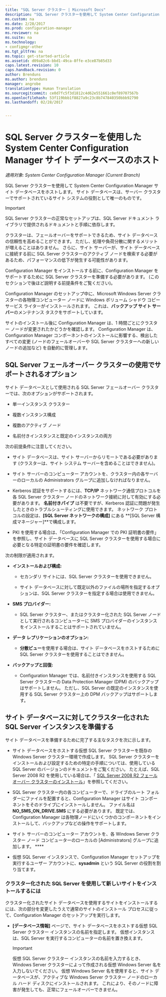 ```yaml
---
title: "SQL Server クラスター | Microsoft Docs"
description: "SQL Server クラスターを使用して System Center Configuration Manager サイト データベースをホストします。 サポートされているオプションに関する情報が含まれます。"
ms.custom: na
ms.date: 2/28/2017
ms.prod: configuration-manager
ms.reviewer: na
ms.suite: na
ms.technology:
- configmgr-other
ms.tgt_pltfrm: na
ms.topic: get-started-article
ms.assetid: d09a82c6-bbd1-49ca-8ffe-e3ce87b85d33
caps.latest.revision: 10
caps.handback.revision: 0
author: Brenduns
ms.author: brenduns
manager: angrobe
translationtype: Human Translation
ms.sourcegitcommit: ce0d7fc5f3d1812c4d62e551661c0ef89707567b
ms.openlocfilehash: 53f119bbb1f8827a9c23c8b747840350bbb92790
ms.lasthandoff: 02/28/2017


---
```

# <a name="use-a-sql-server-cluster-for-the-system-center-configuration-manager-site-database"></a>SQL Server クラスターを使用した System Center Configuration Manager サイト データベースのホスト

*適用対象: System Center Configuration Manager (Current Branch)*


 SQL Server クラスターを使用して System Center Configuration Manager サイト データベースをホストします。 サイト データベースは、サーバー クラスターでサポートされているサイト システムの役割として唯一のものです。  

> [!IMPORTANT]  
>  SQL Server クラスターの正常なセットアップは、SQL Server ドキュメント ライブラリで提供されるドキュメントと手順に依存します。  

 クラスターは、フェールオーバーをサポートできるため、サイト データベースの信頼性を高めることができます。 ただし、処理や負荷分散に関するメリットが増えることはありません。 さらに、サイト サーバーが、サイト データベースに接続する前に SQL Server クラスターのアクティブ ノードを検索する必要があるため、パフォーマンスの低下が発生する可能性があります。  

 Configuration Manager をインストールする前に、Configuration Manager をサポートするために SQL Server クラスターを準備する必要があります。 (このセクションで後ほど説明する前提条件をご覧ください)。  

 Configuration Manager のセットアップ中に、Microsoft Windows Server クラスターの各物理コンピューター ノードに Windows ボリューム シャドウ コピー サービス ライターがインストールされます。 これは、**バックアップ サイト サーバー**のメンテナンス タスクをサポートしています。  

 サイトのインストール後に Configuration Manager は、1 時間ごとにクラスター ノードが変更されたかどうかを確認します。 Configuration Manager は、Configuration Manager コンポーネントのインストールに影響する、検出したすべての変更 (ノードのフェールオーバーや SQL Server クラスターへの新しいノードの追加など) を自動的に管理します。  

## <a name="supported-options-for-using-a-sql-server-failover-cluster"></a>SQL Server フェールオーバー クラスターの使用でサポートされるオプション

サイト データベースとして使用される SQL Server フェールオーバー クラスターでは、次のオプションがサポートされます。

-   単一インスタンス クラスター  

-   複数インスタンス構成  

-   複数のアクティブ ノード  

-   名前付きインスタンスと既定のインスタンスの両方  

次の前提条件に注意してください。  

-   サイト データベースは、サイト サーバーからリモートである必要があります (クラスターは、サイト システム サーバーを含めることはできません)。  

-   サイト サーバーのコンピューター アカウントを、クラスター内の各サーバーのローカルの Administrators グループに追加しなければなりません。  

-   Kerberos 認証をサポートするには、**TCP/IP** ネットワーク通信プロトコルを各 SQL Server クラスター ノードのネットワーク接続に対して有効にする必要があります。 **名前付きパイプ** は不要ですが、Kerberos 認証に問題が発生したときのトラブルシューティングに使用できます。 ネットワーク プロトコルの設定は、**[SQL Server ネットワークの構成]** にある **[SQL Server 構成マネージャー]**で構成します。  

-   PKI を使用する場合は、「Configuration Manager での PKI 証明書の要件」を参照し、サイト データベースに SQL Server クラスターを使用する場合に必要となる特定の証明書の要件を確認します。  

次の制限が適用されます。  

-   **インストールおよび構成:**  

    -   セカンダリ サイトには、SQL Server クラスターを使用できません。  

    -   サイト データベースに対して既定以外のファイルの場所を指定するオプションは、SQL Server クラスターを指定する場合は使用できません。  

-   **SMS プロバイダー:**  

    -   SQL Server クラスター、またはクラスター化された SQL Server ノードとして実行されるコンピューターに SMS プロバイダーのインスタンスをインストールすることはサポートされていません。  

-   **データ レプリケーションのオプション:**  

    -   **分散ビュー**を使用する場合は、サイト データベースをホストするために SQL Server クラスターを使用することはできません。  

-   **バックアップと回復:**  

    -   Configuration Manager では、名前付きインスタンスを使用する SQL Server クラスターの Data Protection Manager (DPM) のバックアップはサポートしません。 ただし、SQL Server の既定のインスタンスを使用する SQL Server クラスター上の DPM バックアップはサポートします。  

## <a name="prepare-a-clustered-sql-server-instance-for-the-site-database"></a>サイト データベースに対してクラスター化された SQL Server インスタンスを準備する  

サイト データベースを準備するために完了する主なタスクを次に示します。

-   サイト データベースをホストする仮想 SQL Server クラスターを既存の Windows Server クラスター環境で作成します。 SQL Server クラスターをインストールおよび設定するための特定の手順については、使用している SQL Server のバージョンのドキュメントをご覧ください。 たとえば、SQL Server 2008 R2 を使用している場合は、「 [SQL Server 2008 R2 フェールオーバー クラスターのインストール](http://go.microsoft.com/fwlink/p/?LinkId=240231)」を参照してください。  

-   SQL Server クラスター内の各コンピューターで、ドライブのルート フォルダーにファイルを配置すると、Configuration Manager はサイト コンポーネントをそのドライブにインストールしません。 ファイル名は **NO_SMS_ON_DRIVE.SMS** にする必要があります。 既定では、Configuration Manager は各物理ノードにいくつかのコンポーネントをインストールして、バックアップなどの操作をサポートします。  

-   サイト サーバーのコンピューター アカウントを、各 Windows Server クラスター ノード コンピューターのローカルの [Administrators] グループに追加します。 ****  

-   仮想 SQL Server インスタンスで、Configuration Manager セットアップを実行するユーザー アカウントに、**sysadmin** という SQL Server の役割を割り当てます。  

### <a name="to-install-a-new-site-using-a-clustered-sql-server"></a>クラスター化された SQL Server を使用して新しいサイトをインストールするには  
 クラスター化されたサイト データベースを使用するサイトをインストールするには、次の部分を変更したうえで通常のサイトのインストール プロセスに従って、Configuration Manager のセットアップを実行します。  

-   **[データベース情報]** ページで、サイト データベースをホストする仮想 SQL Server クラスター インスタンスの名前を指定します。 仮想インスタンスは、SQL Server を実行するコンピューターの名前を置き換えます。  

    > [!IMPORTANT]  
    >  仮想 SQL Server クラスター インスタンスの名前を入力するとき、Windows Server クラスターによって作成される仮想 Windows Server 名を入力しないでください。 仮想 Windows Server 名を使用すると、サイト データベースが、アクティブな Windows Server クラスター ノードのローカル ハード ディスクにインストールされます。 これにより、そのノードに障害が発生しても、正常にフェールオーバーできません。  

